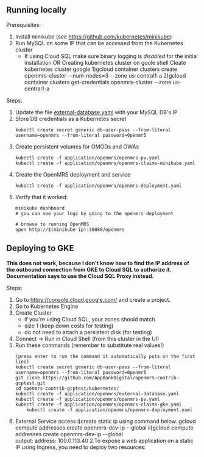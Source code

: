 ## Running locally
 


Prerequisites:

1. Install minikube (see https://github.com/kubernetes/minikube)
2. Run MySQL on some IP that can be accessed from the Kubernetes cluster
   * If using Cloud SQL make sure binary logging is _disabled_ for the initial installation
OR
Creating kubernetes cluster on goole shell
Cleate kubernetes cluster google
1)gcloud container clusters create openmrs-cluster --num-nodes=3 --zone us-central1-a
2)gcloud container clusters get-credentials openmrs-cluster --zone us-central1-a


Steps:

1. Update the file [external-database.yaml](application/openmrs/external-database.yaml) with your MySQL DB's IP
1. Store DB credentials as a Kubernetes secret
	```
	kubectl create secret generic db-user-pass --from-literal username=openmrs --from-literal password=0penmr5
	```
1. Create persistent volumes for OMODs and OWAs
	```
	kubectl create -f application/openmrs/openmrs-pv.yaml
	kubectl create -f application/openmrs/openmrs-claims-minikube.yaml
	```
1. Create the OpenMRS deployment and service
	```
	kubectl create -f application/openmrs/openmrs-deployment.yaml
	``` 
1. Verify that it worked:
	```
	minikube dashboard
	# you can see your logs by going to the openmrs deployment 
	
	# browse to running OpenMRS	
	open http://$(minikube ip):30080/openmrs
	```

## Deploying to GKE

**This does not work, because I don't know how to find the IP address of the outbound
connection from GKE to Cloud SQL to authorize it. Documentation says to use the Cloud
SQL Proxy instead.**

Steps:

1. Go to https://console.cloud.google.com/ and create a project.
1. Go to Kubernetes Engine
1. Create Cluster
    * if you're using Cloud SQL, your zones should match
    * size 1 (keep down costs for testing)
    * do not need to attach a persistent disk (for testing) 
1. Connect -> Run in Cloud Shell (from this cluster in the UI)
1. Run these commands (remember to substitute real values!)
	```
	(press enter to run the command it automatically puts on the first line)
	kubectl create secret generic db-user-pass --from-literal username=openmrs --from-literal password=0penmr5
	git clone https://github.com/AppBankDigital/openmrs-contrib-gcptest.git
	cd openmrs-contrib-gcptest/kubernetes/
	kubectl create -f application/openmrs/external-database.yaml
	kubectl create -f application/openmrs/openmrs-pv.yaml
	kubectl create -f application/openmrs/openmrs-claims-gke.yaml
        kubectl create -f application/openmrs/openmrs-deployment.yaml
	```
1. External Service access
    i)create static ip using command below.
       gcloud compute addresses create openmrs-dev-ip --global
    ii)gcloud compute addresses create openmrs-dev-ip --global   
        output: address: 100.0.113.40
2.To expose a web application on a static IP using Ingress, you need to deploy two resources:
	
